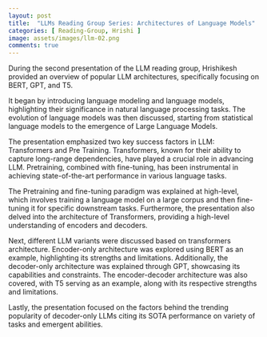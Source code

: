 ```yaml
---
layout: post
title:  "LLMs Reading Group Series: Architectures of Language Models"
categories: [ Reading-Group, Hrishi ]
image: assets/images/llm-02.png
comments: true
---
```


During the second presentation of the LLM reading group, Hrishikesh provided an overview of popular LLM architectures, specifically focusing on BERT, GPT, and T5.  

It began by introducing language modeling and language models, highlighting their significance in natural language processing tasks. The evolution of language models was then discussed, starting from statistical language models to the emergence of Large Language Models.

The presentation emphasized two key success factors in LLM: Transformers and Pre Training. Transformers, known for their ability to capture long-range dependencies, have played a crucial role in advancing LLM. Pretraining, combined with fine-tuning, has been instrumental in achieving state-of-the-art performance in various language tasks.

The Pretraining and fine-tuning paradigm was explained at high-level, which involves training a language model on a large corpus and then fine-tuning it for specific downstream tasks. Furthermore, the presentation also delved into the architecture of Transformers, providing a high-level understanding of encoders and decoders.

Next, different LLM variants were discussed based on transformers architecture. Encoder-only architecture was explored using BERT as an example, highlighting its strengths and limitations. Additionally, the decoder-only architecture was explained through GPT, showcasing its capabilities and constraints. The encoder-decoder architecture was also covered, with T5 serving as an example, along with its respective strengths and limitations.

Lastly, the presentation focused on the factors behind the trending popularity of decoder-only LLMs citing its SOTA performance on variety of tasks and emergent abilities.
